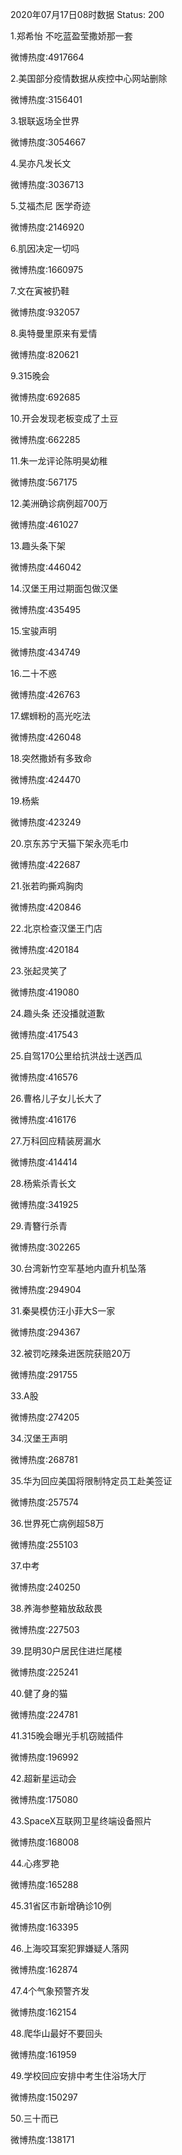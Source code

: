 2020年07月17日08时数据
Status: 200

1.郑希怡 不吃蓝盈莹撒娇那一套

微博热度:4917664

2.美国部分疫情数据从疾控中心网站删除

微博热度:3156401

3.银联返场全世界

微博热度:3054667

4.吴亦凡发长文

微博热度:3036713

5.艾福杰尼 医学奇迹

微博热度:2146920

6.肌因决定一切吗

微博热度:1660975

7.文在寅被扔鞋

微博热度:932057

8.奥特曼里原来有爱情

微博热度:820621

9.315晚会

微博热度:692685

10.开会发现老板变成了土豆

微博热度:662285

11.朱一龙评论陈明昊幼稚

微博热度:567175

12.美洲确诊病例超700万

微博热度:461027

13.趣头条下架

微博热度:446042

14.汉堡王用过期面包做汉堡

微博热度:435495

15.宝骏声明

微博热度:434749

16.二十不惑

微博热度:426763

17.螺蛳粉的高光吃法

微博热度:426048

18.突然撒娇有多致命

微博热度:424470

19.杨紫

微博热度:423249

20.京东苏宁天猫下架永亮毛巾

微博热度:422687

21.张若昀撕鸡胸肉

微博热度:420846

22.北京检查汉堡王门店

微博热度:420184

23.张起灵笑了

微博热度:419080

24.趣头条 还没播就道歉

微博热度:417543

25.自驾170公里给抗洪战士送西瓜

微博热度:416576

26.曹格儿子女儿长大了

微博热度:416176

27.万科回应精装房漏水

微博热度:414414

28.杨紫杀青长文

微博热度:341925

29.青簪行杀青

微博热度:302265

30.台湾新竹空军基地内直升机坠落

微博热度:294904

31.秦昊模仿汪小菲大S一家

微博热度:294367

32.被罚吃辣条进医院获赔20万

微博热度:291755

33.A股

微博热度:274205

34.汉堡王声明

微博热度:268781

35.华为回应美国将限制特定员工赴美签证

微博热度:257574

36.世界死亡病例超58万

微博热度:255103

37.中考

微博热度:240250

38.养海参整箱放敌敌畏

微博热度:227503

39.昆明30户居民住进烂尾楼

微博热度:225241

40.健了身的猫

微博热度:224781

41.315晚会曝光手机窃贼插件

微博热度:196992

42.超新星运动会

微博热度:175080

43.SpaceX互联网卫星终端设备照片

微博热度:168008

44.心疼罗艳

微博热度:165288

45.31省区市新增确诊10例

微博热度:163395

46.上海咬耳案犯罪嫌疑人落网

微博热度:162874

47.4个气象预警齐发

微博热度:162154

48.爬华山最好不要回头

微博热度:161959

49.学校回应安排中考生住浴场大厅

微博热度:150297

50.三十而已

微博热度:138171

